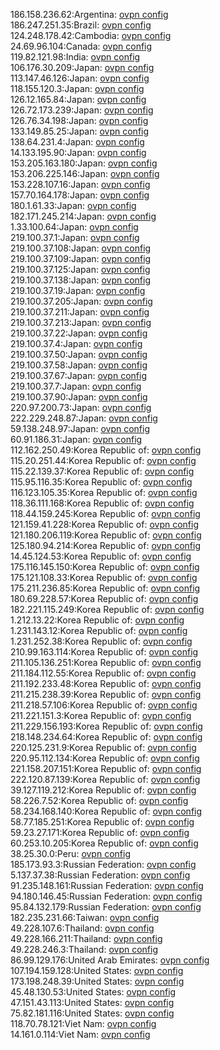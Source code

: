 186.158.236.62:Argentina: [ovpn config](vpn/186_158_236_62.ovpn)  
186.247.251.35:Brazil: [ovpn config](vpn/186_247_251_35.ovpn)  
124.248.178.42:Cambodia: [ovpn config](vpn/124_248_178_42.ovpn)  
24.69.96.104:Canada: [ovpn config](vpn/24_69_96_104.ovpn)  
119.82.121.98:India: [ovpn config](vpn/119_82_121_98.ovpn)  
106.176.30.209:Japan: [ovpn config](vpn/106_176_30_209.ovpn)  
113.147.46.126:Japan: [ovpn config](vpn/113_147_46_126.ovpn)  
118.155.120.3:Japan: [ovpn config](vpn/118_155_120_3.ovpn)  
126.12.165.84:Japan: [ovpn config](vpn/126_12_165_84.ovpn)  
126.72.173.239:Japan: [ovpn config](vpn/126_72_173_239.ovpn)  
126.76.34.198:Japan: [ovpn config](vpn/126_76_34_198.ovpn)  
133.149.85.25:Japan: [ovpn config](vpn/133_149_85_25.ovpn)  
138.64.231.4:Japan: [ovpn config](vpn/138_64_231_4.ovpn)  
14.133.195.90:Japan: [ovpn config](vpn/14_133_195_90.ovpn)  
153.205.163.180:Japan: [ovpn config](vpn/153_205_163_180.ovpn)  
153.206.225.146:Japan: [ovpn config](vpn/153_206_225_146.ovpn)  
153.228.107.16:Japan: [ovpn config](vpn/153_228_107_16.ovpn)  
157.70.164.178:Japan: [ovpn config](vpn/157_70_164_178.ovpn)  
180.1.61.33:Japan: [ovpn config](vpn/180_1_61_33.ovpn)  
182.171.245.214:Japan: [ovpn config](vpn/182_171_245_214.ovpn)  
1.33.100.64:Japan: [ovpn config](vpn/1_33_100_64.ovpn)  
219.100.37.1:Japan: [ovpn config](vpn/219_100_37_1.ovpn)  
219.100.37.108:Japan: [ovpn config](vpn/219_100_37_108.ovpn)  
219.100.37.109:Japan: [ovpn config](vpn/219_100_37_109.ovpn)  
219.100.37.125:Japan: [ovpn config](vpn/219_100_37_125.ovpn)  
219.100.37.138:Japan: [ovpn config](vpn/219_100_37_138.ovpn)  
219.100.37.19:Japan: [ovpn config](vpn/219_100_37_19.ovpn)  
219.100.37.205:Japan: [ovpn config](vpn/219_100_37_205.ovpn)  
219.100.37.211:Japan: [ovpn config](vpn/219_100_37_211.ovpn)  
219.100.37.213:Japan: [ovpn config](vpn/219_100_37_213.ovpn)  
219.100.37.22:Japan: [ovpn config](vpn/219_100_37_22.ovpn)  
219.100.37.4:Japan: [ovpn config](vpn/219_100_37_4.ovpn)  
219.100.37.50:Japan: [ovpn config](vpn/219_100_37_50.ovpn)  
219.100.37.58:Japan: [ovpn config](vpn/219_100_37_58.ovpn)  
219.100.37.67:Japan: [ovpn config](vpn/219_100_37_67.ovpn)  
219.100.37.7:Japan: [ovpn config](vpn/219_100_37_7.ovpn)  
219.100.37.90:Japan: [ovpn config](vpn/219_100_37_90.ovpn)  
220.97.200.73:Japan: [ovpn config](vpn/220_97_200_73.ovpn)  
222.229.248.87:Japan: [ovpn config](vpn/222_229_248_87.ovpn)  
59.138.248.97:Japan: [ovpn config](vpn/59_138_248_97.ovpn)  
60.91.186.31:Japan: [ovpn config](vpn/60_91_186_31.ovpn)  
112.162.250.49:Korea Republic of: [ovpn config](vpn/112_162_250_49.ovpn)  
115.20.251.44:Korea Republic of: [ovpn config](vpn/115_20_251_44.ovpn)  
115.22.139.37:Korea Republic of: [ovpn config](vpn/115_22_139_37.ovpn)  
115.95.116.35:Korea Republic of: [ovpn config](vpn/115_95_116_35.ovpn)  
116.123.105.35:Korea Republic of: [ovpn config](vpn/116_123_105_35.ovpn)  
118.36.111.168:Korea Republic of: [ovpn config](vpn/118_36_111_168.ovpn)  
118.44.159.245:Korea Republic of: [ovpn config](vpn/118_44_159_245.ovpn)  
121.159.41.228:Korea Republic of: [ovpn config](vpn/121_159_41_228.ovpn)  
121.180.206.119:Korea Republic of: [ovpn config](vpn/121_180_206_119.ovpn)  
125.180.94.214:Korea Republic of: [ovpn config](vpn/125_180_94_214.ovpn)  
14.45.124.53:Korea Republic of: [ovpn config](vpn/14_45_124_53.ovpn)  
175.116.145.150:Korea Republic of: [ovpn config](vpn/175_116_145_150.ovpn)  
175.121.108.33:Korea Republic of: [ovpn config](vpn/175_121_108_33.ovpn)  
175.211.236.85:Korea Republic of: [ovpn config](vpn/175_211_236_85.ovpn)  
180.69.228.57:Korea Republic of: [ovpn config](vpn/180_69_228_57.ovpn)  
182.221.115.249:Korea Republic of: [ovpn config](vpn/182_221_115_249.ovpn)  
1.212.13.22:Korea Republic of: [ovpn config](vpn/1_212_13_22.ovpn)  
1.231.143.12:Korea Republic of: [ovpn config](vpn/1_231_143_12.ovpn)  
1.231.252.38:Korea Republic of: [ovpn config](vpn/1_231_252_38.ovpn)  
210.99.163.114:Korea Republic of: [ovpn config](vpn/210_99_163_114.ovpn)  
211.105.136.251:Korea Republic of: [ovpn config](vpn/211_105_136_251.ovpn)  
211.184.112.55:Korea Republic of: [ovpn config](vpn/211_184_112_55.ovpn)  
211.192.233.48:Korea Republic of: [ovpn config](vpn/211_192_233_48.ovpn)  
211.215.238.39:Korea Republic of: [ovpn config](vpn/211_215_238_39.ovpn)  
211.218.57.106:Korea Republic of: [ovpn config](vpn/211_218_57_106.ovpn)  
211.221.151.3:Korea Republic of: [ovpn config](vpn/211_221_151_3.ovpn)  
211.229.156.193:Korea Republic of: [ovpn config](vpn/211_229_156_193.ovpn)  
218.148.234.64:Korea Republic of: [ovpn config](vpn/218_148_234_64.ovpn)  
220.125.231.9:Korea Republic of: [ovpn config](vpn/220_125_231_9.ovpn)  
220.95.112.134:Korea Republic of: [ovpn config](vpn/220_95_112_134.ovpn)  
221.158.207.151:Korea Republic of: [ovpn config](vpn/221_158_207_151.ovpn)  
222.120.87.139:Korea Republic of: [ovpn config](vpn/222_120_87_139.ovpn)  
39.127.119.212:Korea Republic of: [ovpn config](vpn/39_127_119_212.ovpn)  
58.226.7.52:Korea Republic of: [ovpn config](vpn/58_226_7_52.ovpn)  
58.234.168.140:Korea Republic of: [ovpn config](vpn/58_234_168_140.ovpn)  
58.77.185.251:Korea Republic of: [ovpn config](vpn/58_77_185_251.ovpn)  
59.23.27.171:Korea Republic of: [ovpn config](vpn/59_23_27_171.ovpn)  
60.253.10.205:Korea Republic of: [ovpn config](vpn/60_253_10_205.ovpn)  
38.25.30.0:Peru: [ovpn config](vpn/38_25_30_0.ovpn)  
185.173.93.3:Russian Federation: [ovpn config](vpn/185_173_93_3.ovpn)  
5.137.37.38:Russian Federation: [ovpn config](vpn/5_137_37_38.ovpn)  
91.235.148.161:Russian Federation: [ovpn config](vpn/91_235_148_161.ovpn)  
94.180.146.45:Russian Federation: [ovpn config](vpn/94_180_146_45.ovpn)  
95.84.132.179:Russian Federation: [ovpn config](vpn/95_84_132_179.ovpn)  
182.235.231.66:Taiwan: [ovpn config](vpn/182_235_231_66.ovpn)  
49.228.107.6:Thailand: [ovpn config](vpn/49_228_107_6.ovpn)  
49.228.166.211:Thailand: [ovpn config](vpn/49_228_166_211.ovpn)  
49.228.246.3:Thailand: [ovpn config](vpn/49_228_246_3.ovpn)  
86.99.129.176:United Arab Emirates: [ovpn config](vpn/86_99_129_176.ovpn)  
107.194.159.128:United States: [ovpn config](vpn/107_194_159_128.ovpn)  
173.198.248.39:United States: [ovpn config](vpn/173_198_248_39.ovpn)  
45.48.130.53:United States: [ovpn config](vpn/45_48_130_53.ovpn)  
47.151.43.113:United States: [ovpn config](vpn/47_151_43_113.ovpn)  
75.82.181.116:United States: [ovpn config](vpn/75_82_181_116.ovpn)  
118.70.78.121:Viet Nam: [ovpn config](vpn/118_70_78_121.ovpn)  
14.161.0.114:Viet Nam: [ovpn config](vpn/14_161_0_114.ovpn)  
